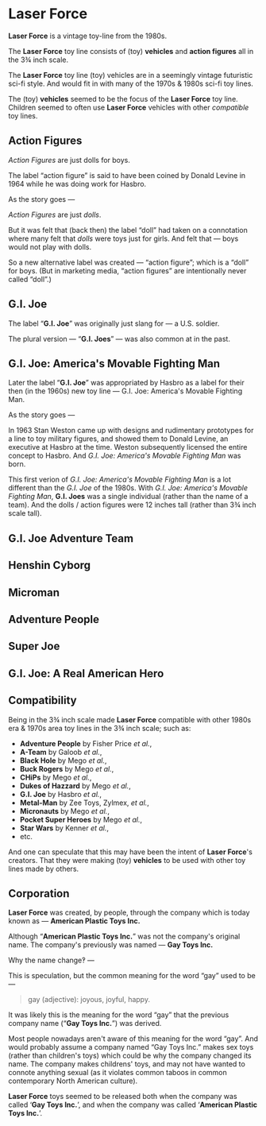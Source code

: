# Laser Force

**Laser Force** is a vintage toy-line from the 1980s.

The **Laser Force** toy line consists of (toy) **vehicles** and **action figures** all in the 3¾ inch scale.

The **Laser Force** toy line (toy) vehicles are in a seemingly vintage futuristic sci-fi style.
And would fit in with many of the 1970s & 1980s sci-fi toy lines.

The (toy) **vehicles** seemed to be the focus of the **Laser Force** toy line.
Children seemed to often use **Laser Force** vehicles with other _compatible_ toy lines.

## Action Figures

_Action Figures_ are just dolls for boys.

The label “action figure” is said to have been coined by Donald Levine in 1964 while he was doing work for Hasbro.

As the story goes —

_Action Figures_ are just _dolls_.

But it was felt that (back then) the label “doll” had taken on a connotation where many felt that _dolls_ were toys just for girls.
And felt that — boys would not play with dolls.

So a new alternative label was created — “action figure”; which is a “doll” for boys.
(But in marketing media, “action figures” are intentionally never called “doll”.)

## G.I. Joe

The label “**G.I. Joe**” was originally just slang for — a U.S. soldier.

The plural version — “**G.I. Joes**” — was also common at in the past.

## G.I. Joe: America's Movable Fighting Man

Later the label “**G.I. Joe**” was appropriated by Hasbro as a label for their then (in the 1960s) new toy line — G.I. Joe: America's Movable Fighting Man.

As the story goes —

In 1963 Stan Weston came up with designs and rudimentary prototypes for a line to toy military figures, and showed them to Donald Levine, an executive at Hasbro at the time. Weston subsequently licensed the entire concept to Hasbro. And _G.I. Joe: America's Movable Fighting Man_ was born.

This first verion of _G.I. Joe: America's Movable Fighting Man_ is a lot different than the _G.I. Joe_ of the 1980s.
With _G.I. Joe: America's Movable Fighting Man_, **G.I. Joes** was a single individual (rather than the name of a team).
And the dolls / action figures were 12 inches tall (rather than 3¾ inch scale tall).

## G.I. Joe Adventure Team

## Henshin Cyborg

## Microman

## Adventure People

## Super Joe

## G.I. Joe: A Real American Hero

## Compatibility

Being in the 3¾ inch scale made **Laser Force** compatible with other 1980s era & 1970s area toy lines in the 3¾ inch scale; such as:

* **Adventure People** by Fisher Price _et al._,
* **A-Team** by Galoob  _et al._,
* **Black Hole** by Mego _et al._,
* **Buck Rogers** by Mego _et al._,
* **CHiPs** by Mego _et al._,
* **Dukes of Hazzard** by Mego _et al._,
* **G.I. Joe** by Hasbro _et al._,
* **Metal-Man** by Zee Toys, Zylmex, _et al._,
* **Micronauts** by Mego _et al._,
* **Pocket Super Heroes** by Mego  _et al._,
* **Star Wars** by Kenner _et al._,
* etc.

And one can speculate that this may have been the intent of **Laser Force**'s creators.
That they were making (toy) **vehicles** to be used with other toy lines made by others.

## Corporation

**Laser Force** was created, by people, through the company which is today known as — **American Plastic Toys Inc.**

Although “**American Plastic Toys Inc.**” was not the company's original name.
The company's previously was named — **Gay Toys Inc.**

Why the name change‽ —

This is speculation, but the common meaning for the word “gay” used to be —

> gay (adjective): joyous, joyful, happy.

It was likely this is the meaning for the word “gay” that the previous company name (“**Gay Toys Inc.**”) was derived.

Most people nowadays aren't aware of this meaning for the word “gay”.
And would probably assume a company named “Gay Toys Inc.” makes sex toys (rather than children's toys) which could be why the company changed its name.
The company makes childrens' toys, and may not have wanted to connote anything sexual (as it violates common taboos in common contemporary North American culture).

**Laser Force** toys seemed to be released both when the company was called ‘**Gay Toys Inc.**’, and when the company was called ‘**American Plastic Toys Inc.**’.
